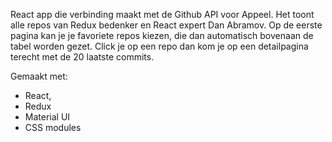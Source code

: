

React app die verbinding maakt met de Github API voor Appeel. Het toont alle repos van Redux bedenker en React expert Dan Abramov. Op de eerste pagina kan je je favoriete repos kiezen, die dan automatisch bovenaan de tabel worden gezet. Click je op een repo dan kom je op een detailpagina terecht met de 20 laatste commits.

Gemaakt met:
  - React,
  - Redux
  - Material UI
  - CSS modules
